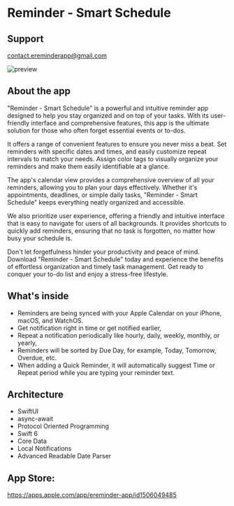 # Reminder - Smart Schedule

## Support
[contact.ereminderapp@gmail.com](mailto:contact.ereminderapp@gmail.com)


![preview](https://github.com/user-attachments/assets/7bee28f7-94db-490e-b8e6-ed1e9ae1fec8)

## About the app ##
"Reminder - Smart Schedule" is a powerful and intuitive reminder app designed to help you stay organized and on top of your tasks. With its user-friendly interface and comprehensive features, this app is the ultimate solution for those who often forget essential events or to-dos.

It offers a range of convenient features to ensure you never miss a beat. Set reminders with specific dates and times, and easily customize repeat intervals to match your needs. Assign color tags to visually organize your reminders and make them easily identifiable at a glance.

The app's calendar view provides a comprehensive overview of all your reminders, allowing you to plan your days effectively. Whether it's appointments, deadlines, or simple daily tasks, "Reminder - Smart Schedule" keeps everything neatly organized and accessible.

We also prioritize user experience, offering a friendly and intuitive interface that is easy to navigate for users of all backgrounds. It provides shortcuts to quickly add reminders, ensuring that no task is forgotten, no matter how busy your schedule is.

Don't let forgetfulness hinder your productivity and peace of mind. Download "Reminder - Smart Schedule" today and experience the benefits of effortless organization and timely task management. Get ready to conquer your to-do list and enjoy a stress-free lifestyle.

## What's inside ## 
- Reminders are being synced with your Apple Calendar on your iPhone, macOS, and WatchOS.
- Get notification right in time or get notified earlier,
- Repeat a notification periodically like hourly, daily, weekly, monthly, or yearly,
- Reminders will be sorted by Due Day, for example, Today, Tomorrow, Overdue, etc.
- When adding a Quick Reminder, it will automatically suggest Time or Repeat period while you are typing your reminder text.

## Architecture ##

- SwiftUI
- async-await
- Protocol Oriented Programming
- Swift 6
- Core Data
- Local Notifications
- Advanced Readable Date Parser

## App Store: ##
https://apps.apple.com/app/ereminder-app/id1506049485
